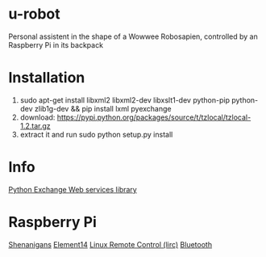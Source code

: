 # u-robot
Personal assistent in the shape of a Wowwee Robosapien, controlled by an Raspberry Pi in its backpack

# Installation
1. sudo apt-get install libxml2 libxml2-dev libxslt1-dev python-pip python-dev zlib1g-dev && pip install lxml pyexchange
2. download: https://pypi.python.org/packages/source/t/tzlocal/tzlocal-1.2.tar.gz
3. extract it and run sudo python setup.py install

# Info
[Python Exchange Web services library](https://pyexchange.readthedocs.org/en/latest/)

# Raspberry Pi
[Shenanigans](http://www.bookofthefuture.co.uk/2013/11/roboraspbian-part-6-software-shenanigans/)
[Element14](https://www.element14.com/community/community/raspberry-pi/blog/2014/01/10/raspberry-robosapian?CMP=SOM-RASPI-ROBOSAPIAN)
[Linux Remote Control (lirc)](http://oldgreygeektest.blogspot.be/2013/12/raspberry-pi-and-robotsapien-and-lirc.html)
[Bluetooth](https://makehackvoid.com/projects/robosapien-w-bluetooth-remote/)

